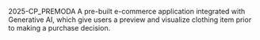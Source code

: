 2025-CP_PREMODA
A pre-built e-commerce application integrated with Generative AI, which give users a preview and visualize clothing item prior to making a purchase decision.
